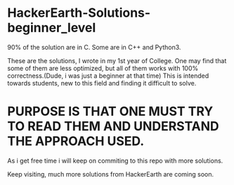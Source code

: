 # HackerEarth-Solutions-beginner_level

90% of the solution are in C.
Some are in C++ and Python3.

These are the solutions, I wrote in my 1st year of College.
One may find that some of them are less optimized, but all of them works with 100% correctness.(Dude, i was just a beginner at that time)
This is intended towards students, new to this field and finding it difficult to solve.
# PURPOSE IS THAT ONE MUST TRY TO READ THEM AND UNDERSTAND THE APPROACH USED.
As i get free time i will keep on commiting to this repo with more solutions.

Keep visiting, much more solutions from HackerEarth are coming soon.

